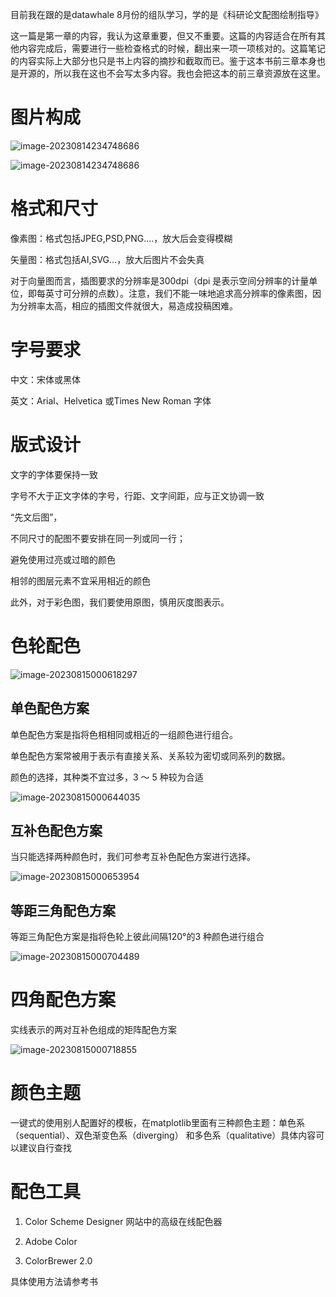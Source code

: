 目前我在跟的是datawhale 8月份的组队学习，学的是《科研论文配图绘制指导》

这一篇是第一章的内容，我认为这章重要，但又不重要。这篇的内容适合在所有其他内容完成后，需要进行一些检查格式的时候，翻出来一项一项核对的。这篇笔记的内容实际上大部分也只是书上内容的摘抄和截取而已。鉴于这本书前三章本身也是开源的，所以我在这也不会写太多内容。我也会把这本的前三章资源放在这里。

# 图片构成

![image-20230814234748686](/绘图笔记/assets/image-20230814234748686.png)

![image-20230814234748686](/assets/image-20230814234748686.png)

# 格式和尺寸

像素图：格式包括JPEG,PSD,PNG....，放大后会变得模糊

矢量图：格式包括AI,SVG...，放大后图片不会失真

对于向量图而言，插图要求的分辨率是300dpi（dpi 是表示空间分辨率的计量单位，即每英寸可分辨的点数）。注意，我们不能一味地追求高分辨率的像素图，因为分辨率太高，相应的插图文件就很大，易造成投稿困难。

# 字号要求

中文：宋体或黑体

英文：Arial、Helvetica 或Times New Roman 字体

# 版式设计

文字的字体要保持一致

字号不大于正文字体的字号，行距、文字间距，应与正文协调一致

“先文后图”，

不同尺寸的配图不要安排在同一列或同一行；

避免使用过亮或过暗的颜色

相邻的图层元素不宜采用相近的颜色

此外，对于彩色图，我们要使用原图，慎用灰度图表示。

# 色轮配色

![image-20230815000618297](/assets/image-20230815000618297.png)

## 单色配色方案

单色配色方案是指将色相相同或相近的一组颜色进行组合。

单色配色方案常被用于表示有直接关系、关系较为密切或同系列的数据。

颜色的选择，其种类不宜过多，3 ～ 5 种较为合适

![image-20230815000644035](/assets/image-20230815000644035.png)

## 互补色配色方案

当只能选择两种颜色时，我们可参考互补色配色方案进行选择。

![image-20230815000653954](/assets/image-20230815000653954.png)

## 等距三角配色方案

等距三角配色方案是指将色轮上彼此间隔120°的3 种颜色进行组合

![image-20230815000704489](/assets/image-20230815000704489.png)

# 四角配色方案

实线表示的两对互补色组成的矩阵配色方案

![image-20230815000718855](/assets/image-20230815000718855.png)

# 颜色主题

一键式的使用别人配置好的模板，在matplotlib里面有三种颜色主题：单色系（sequential）、双色渐变色系（diverging）
和多色系（qualitative）具体内容可以建议自行查找

# 配色工具

1. Color Scheme Designer 网站中的高级在线配色器

2. Adobe Color

3. ColorBrewer 2.0

具体使用方法请参考书
